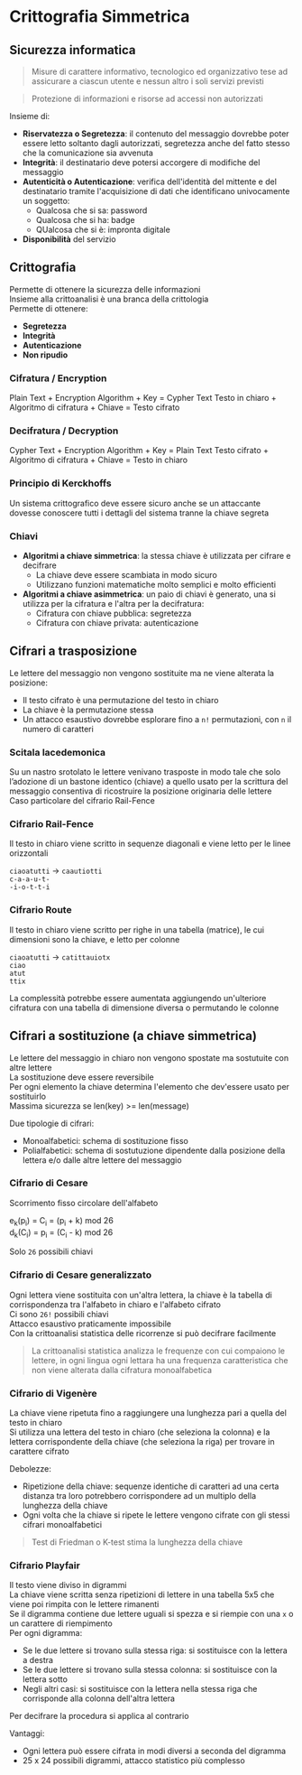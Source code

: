 # Crittografia Simmetrica

## Sicurezza informatica

> Misure di carattere informativo, tecnologico ed organizzativo tese ad assicurare a ciascun utente e nessun altro i soli servizi previsti

> Protezione di informazioni e risorse ad accessi non autorizzati

Insieme di:
- **Riservatezza o Segretezza**: il contenuto del messaggio dovrebbe poter essere letto soltanto dagli autorizzati, segretezza anche del fatto stesso che la comunicazione sia avvenuta
- **Integrità**: il destinatario deve potersi accorgere di modifiche del messaggio
- **Autenticità o Autenticazione**: verifica dell'identità del mittente e del destinatario tramite l'acquisizione di dati che identificano univocamente un soggetto:
  - Qualcosa che si sa: password
  - Qualcosa che si ha: badge
  - QUalcosa che si è: impronta digitale
- **Disponibilità** del servizio

## Crittografia

Permette di ottenere la sicurezza delle informazioni  
Insieme alla crittoanalisi è una branca della crittologia  
Permette di ottenere:
- **Segretezza**
- **Integrità**
- **Autenticazione**
- **Non ripudio**

### Cifratura / Encryption

Plain Text + Encryption Algorithm + Key = Cypher Text
Testo in chiaro + Algoritmo di cifratura + Chiave = Testo cifrato

### Decifratura / Decryption

Cypher Text + Encryption Algorithm + Key = Plain Text
Testo cifrato + Algoritmo di cifratura + Chiave = Testo in chiaro

### Principio di Kerckhoffs

Un sistema crittografico deve essere sicuro anche se un attaccante dovesse conoscere tutti i dettagli del sistema tranne la chiave segreta

### Chiavi

- **Algoritmi a chiave simmetrica**: la stessa chiave è utilizzata per cifrare e decifrare  
  - La chiave deve essere scambiata in modo sicuro
  - Utilizzano funzioni matematiche molto semplici e molto efficienti
- **Algoritmi a chiave asimmetrica**: un paio di chiavi è generato, una si utilizza per la cifratura e l'altra per la decifratura:
  - Cifratura con chiave pubblica: segretezza
  - Cifratura con chiave privata: autenticazione

## Cifrari a trasposizione

Le lettere del messaggio non vengono sostituite ma ne viene alterata la posizione:
- Il testo cifrato è una permutazione del testo in chiaro
- La chiave è la permutazione stessa
- Un attacco esaustivo dovrebbe esplorare fino a `n!` permutazioni, con `n` il numero di caratteri

### Scitala lacedemonica

Su un nastro srotolato le lettere venivano trasposte in modo tale che solo l’adozione di un bastone identico (chiave) a quello usato per la scrittura del messaggio consentiva di ricostruire la posizione originaria delle lettere  
Caso particolare del cifrario Rail-Fence

### Cifrario Rail-Fence

Il testo in chiaro viene scritto in sequenze diagonali e viene letto per le linee orizzontali

`ciaoatutti` -> `caautiotti`  
`c-a-a-u-t-`  
`-i-o-t-t-i`

### Cifrario Route

Il testo in chiaro viene scritto per righe in una tabella (matrice), le cui dimensioni sono la chiave, e letto per colonne

`ciaoatutti` -> `catittauiotx`  
`ciao`  
`atut`  
`ttix`

La complessità potrebbe essere aumentata aggiungendo un'ulteriore cifratura con una tabella di dimensione diversa o permutando le colonne

## Cifrari a sostituzione (a chiave simmetrica)

Le lettere del messaggio in chiaro non vengono spostate ma sostutuite con altre lettere  
La sostituzione deve essere reversibile  
Per ogni elemento la chiave determina l'elemento che dev'essere usato per sostituirlo  
Massima sicurezza se len(key) >= len(message)  

Due tipologie di cifrari:
- Monoalfabetici: schema di sostituzione fisso
- Polialfabetici: schema di sostutuzione dipendente dalla posizione della lettera e/o dalle altre lettere del messaggio

### Cifrario di Cesare

Scorrimento fisso circolare dell'alfabeto  

e<sub>k</sub>(p<sub>i</sub>) = C<sub>i</sub> = (p<sub>i</sub> + k) mod 26  
d<sub>k</sub>(C<sub>i</sub>) = p<sub>i</sub> = (C<sub>i</sub> - k) mod 26

Solo `26` possibili chiavi

### Cifrario di Cesare generalizzato

Ogni lettera viene sostituita con un'altra lettera, la chiave è la tabella di corrispondenza tra l'alfabeto in chiaro e l'alfabeto cifrato  
Ci sono `26!` possibili chiavi  
Attacco esaustivo praticamente impossibile  
Con la crittoanalisi statistica delle ricorrenze si può decifrare facilmente

> La crittoanalisi statistica analizza le frequenze con cui compaiono le lettere, in ogni lingua ogni lettara ha una frequenza caratteristica che non viene alterata dalla cifratura monoalfabetica

### Cifrario di Vigenère

La chiave viene ripetuta fino a raggiungere una lunghezza pari a quella del testo in chiaro  
Si utilizza una lettera del testo in chiaro (che seleziona la colonna) e la lettera corrispondente della chiave (che seleziona la riga) per trovare in carattere cifrato

Debolezze:
- Ripetizione della chiave: sequenze identiche di caratteri ad una certa distanza tra loro potrebbero corrispondere ad un multiplo della lunghezza della chiave
- Ogni volta che la chiave si ripete le lettere vengono cifrate con gli stessi cifrari monoalfabetici

> Test di Friedman o K-test stima la lunghezza della chiave

### Cifrario Playfair

Il testo viene diviso in digrammi  
La chiave viene scritta senza ripetizioni di lettere in una tabella 5x5 che viene poi rimpita con le lettere rimanenti  
Se il digramma contiene due lettere uguali si spezza e si riempie con una `x` o un carattere di riempimento  
Per ogni digramma:
- Se le due lettere si trovano sulla stessa riga: si sostituisce con la lettera a destra
- Se le due lettere si trovano sulla stessa colonna: si sostituisce con la lettera sotto
- Negli altri casi: si sostituisce con la lettera nella stessa riga che corrisponde alla colonna dell'altra lettera

Per decifrare la procedura si applica al contrario

Vantaggi:
- Ogni lettera può essere cifrata in modi diversi a seconda del digramma
- 25 x 24 possibili digrammi, attacco statistico più complesso